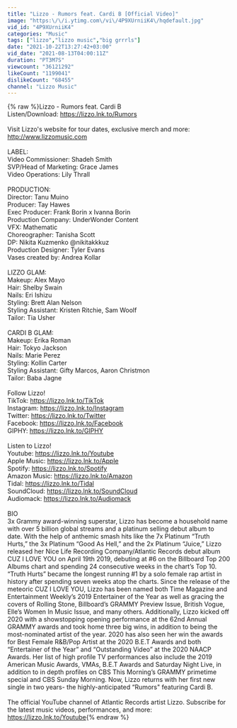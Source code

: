 ```yaml
---
title: "Lizzo - Rumors feat. Cardi B [Official Video]"
image: "https:\/\/i.ytimg.com\/vi\/4P9XUrniiK4\/hqdefault.jpg"
vid_id: "4P9XUrniiK4"
categories: "Music"
tags: ["lizzo","lizzo music","big grrrls"]
date: "2021-10-22T13:27:42+03:00"
vid_date: "2021-08-13T04:00:11Z"
duration: "PT3M7S"
viewcount: "36121292"
likeCount: "1199041"
dislikeCount: "68455"
channel: "Lizzo Music"
---
```

{% raw %}Lizzo - Rumors feat. Cardi B<br />Listen/Download: <a rel="nofollow" target="blank" href="https://lizzo.lnk.to/Rumors">https://lizzo.lnk.to/Rumors</a><br /><br />Visit Lizzo's website for tour dates, exclusive merch and more: <br /><a rel="nofollow" target="blank" href="http://www.lizzomusic.com">http://www.lizzomusic.com</a><br /><br />LABEL:<br />Video Commissioner: Shadeh Smith<br />SVP/Head of Marketing: Grace James<br />Video Operations: Lily Thrall<br /> <br />PRODUCTION:<br />Director: Tanu Muino<br />Producer: Tay Hawes<br />Exec Producer: Frank Borin x Ivanna Borin<br />Production Company: UnderWonder Content<br />VFX: Mathematic<br />Choreographer: Tanisha Scott<br />DP: Nikita Kuzmenko @nikitakkkuz<br />Production Designer: Tyler Evans<br />Vases created by: Andrea Kollar<br /> <br />LIZZO GLAM:<br />Makeup: Alex Mayo<br />Hair: Shelby Swain<br />Nails: Eri Ishizu<br />Styling: Brett Alan Nelson<br />Styling Assistant: Kristen Ritchie, Sam Woolf<br />Tailor: Tia Usher<br /> <br />CARDI B GLAM:<br />Makeup: Erika Roman<br />Hair: Tokyo Jackson<br />Nails: Marie Perez<br />Styling: Kollin Carter<br />Styling Assistant: Gifty Marcos, Aaron Christmon<br />Tailor: Baba Jagne<br /><br />Follow Lizzo!<br />TikTok: <a rel="nofollow" target="blank" href="https://lizzo.lnk.to/TikTok">https://lizzo.lnk.to/TikTok</a><br />Instagram: <a rel="nofollow" target="blank" href="https://lizzo.lnk.to/Instagram">https://lizzo.lnk.to/Instagram</a><br />Twitter: <a rel="nofollow" target="blank" href="https://lizzo.lnk.to/Twitter">https://lizzo.lnk.to/Twitter</a><br />Facebook: <a rel="nofollow" target="blank" href="https://lizzo.lnk.to/Facebook">https://lizzo.lnk.to/Facebook</a><br />GIPHY: <a rel="nofollow" target="blank" href="https://lizzo.lnk.to/GIPHY">https://lizzo.lnk.to/GIPHY</a><br /><br />Listen to Lizzo!<br />Youtube: <a rel="nofollow" target="blank" href="https://lizzo.lnk.to/Youtube">https://lizzo.lnk.to/Youtube</a><br />Apple Music: <a rel="nofollow" target="blank" href="https://lizzo.lnk.to/Apple">https://lizzo.lnk.to/Apple</a><br />Spotify: <a rel="nofollow" target="blank" href="https://lizzo.lnk.to/Spotify">https://lizzo.lnk.to/Spotify</a><br />Amazon Music: <a rel="nofollow" target="blank" href="https://lizzo.lnk.to/Amazon">https://lizzo.lnk.to/Amazon</a><br />Tidal: <a rel="nofollow" target="blank" href="https://lizzo.lnk.to/Tidal">https://lizzo.lnk.to/Tidal</a><br />SoundCloud: <a rel="nofollow" target="blank" href="https://lizzo.lnk.to/SoundCloud">https://lizzo.lnk.to/SoundCloud</a><br />Audiomack: <a rel="nofollow" target="blank" href="https://lizzo.lnk.to/Audiomack">https://lizzo.lnk.to/Audiomack</a><br /><br />BIO<br />3x Grammy award-winning superstar, Lizzo has become a household name with over 5 billion global streams and a platinum selling debut album to date. With the help of anthemic smash hits like the 7x Platinum “Truth Hurts,” the 3x Platinum “Good As Hell,” and the 2x Platinum “Juice,” Lizzo released her Nice Life Recording Company/Atlantic Records debut album CUZ I LOVE YOU on April 19th 2019, debuting at #6 on the Billboard Top 200 Albums chart and spending 24 consecutive weeks in the chart’s Top 10. “Truth Hurts” became the longest running #1 by a solo female rap artist in history after spending seven weeks atop the charts. Since the release of the meteoric CUZ I LOVE YOU, Lizzo has been named both Time Magazine and Entertainment Weekly’s 2019 Entertainer of the Year as well as gracing the covers of Rolling Stone, Billboard’s GRAMMY Preview Issue, British Vogue, Elle’s Women In Music Issue, and many others.  Additionally, Lizzo kicked off 2020 with a showstopping opening performance at the 62nd Annual GRAMMY awards and took home three big wins, in addition to being the most-nominated artist of the year. 2020 has also seen her win the awards for Best Female R&amp;B/Pop Artist at the 2020 B.E.T Awards and both “Entertainer of the Year” and “Outstanding Video” at the 2020 NAACP Awards. Her list of high profile TV performances also include the 2019 American Music Awards, VMAs, B.E.T Awards and Saturday Night Live, in addition to in depth profiles on CBS This Morning’s GRAMMY primetime special and CBS Sunday Morning. Now, Lizzo returns with her first new single in two years- the highly-anticipated “Rumors&quot; featuring Cardi B.<br /><br />The official YouTube channel of Atlantic Records artist Lizzo. Subscribe for the latest music videos, performances, and more: <a rel="nofollow" target="blank" href="https://lizzo.lnk.to/Youtube">https://lizzo.lnk.to/Youtube</a>{% endraw %}
